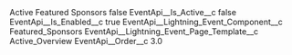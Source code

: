 <?xml version="1.0" encoding="UTF-8"?>
<CustomMetadata xmlns="http://soap.sforce.com/2006/04/metadata" xmlns:xsi="http://www.w3.org/2001/XMLSchema-instance" xmlns:xsd="http://www.w3.org/2001/XMLSchema">
    <label>Active Featured Sponsors</label>
    <protected>false</protected>
    <values>
        <field>EventApi__Is_Active__c</field>
        <value xsi:type="xsd:boolean">false</value>
    </values>
    <values>
        <field>EventApi__Is_Enabled__c</field>
        <value xsi:type="xsd:boolean">true</value>
    </values>
    <values>
        <field>EventApi__Lightning_Event_Component__c</field>
        <value xsi:type="xsd:string">Featured_Sponsors</value>
    </values>
    <values>
        <field>EventApi__Lightning_Event_Page_Template__c</field>
        <value xsi:type="xsd:string">Active_Overview</value>
    </values>
    <values>
        <field>EventApi__Order__c</field>
        <value xsi:type="xsd:double">3.0</value>
    </values>
</CustomMetadata>
